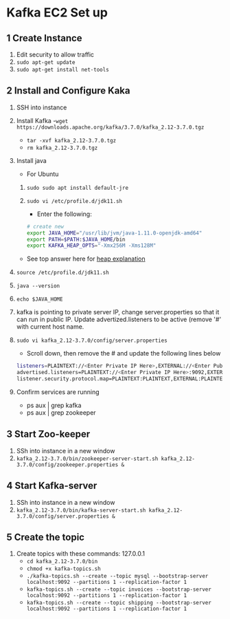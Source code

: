 # Kafka EC2 Set up

## 1 Create Instance

1. Edit security to allow traffic
1. `sudo apt-get update`
1. `sudo apt-get install net-tools`

## 2 Install and Configure Kaka

1. SSH into instance
1. Install Kafka
    -`wget https://downloads.apache.org/kafka/3.7.0/kafka_2.12-3.7.0.tgz`
    - `tar -xvf kafka_2.12-3.7.0.tgz`
    - `rm kafka_2.12-3.7.0.tgz`
1. Install java
    - For Ubuntu
    1. `sudo sudo apt install default-jre`
    1. `sudo vi /etc/profile.d/jdk11.sh`
        - Enter the following:

        ```bash
        # create new
        export JAVA_HOME="/usr/lib/jvm/java-1.11.0-openjdk-amd64"
        export PATH=$PATH:$JAVA_HOME/bin
        export KAFKA_HEAP_OPTS="-Xmx256M -Xms128M"
        ```

    - See top answer here for [heap explanation](https://stackoverflow.com/questions/21448907/kafka-8-and-memory-there-is-insufficient-memory-for-the-java-runtime-environme)
1. `source /etc/profile.d/jdk11.sh`
1. `java --version`
1. `echo $JAVA_HOME`

1. kafka is pointing to private server IP, change server.properties so that it can run in public IP. Update advertized.listeners to be active (remove '#' with current host name.
1. `sudo vi kafka_2.12-3.7.0/config/server.properties`
    - Scroll down, then remove the # and update the following lines below

    ```bash
    listeners=PLAINTEXT://<Enter Private IP Here>,EXTERNAL://<Enter Public IP Here>:19092
    advertised.listeners=PLAINTEXT://<Enter Private IP Here>:9092,EXTERNAL://<Enter Public IP Here>:19092
    listener.security.protocol.map=PLAINTEXT:PLAINTEXT,EXTERNAL:PLAINTEXT
    ```

1. Confirm services are running
    - ps aux | grep kafka
    - ps aux | grep zookeeper

## 3 Start Zoo-keeper

1. SSh into instance in a new window
1. `kafka_2.12-3.7.0/bin/zookeeper-server-start.sh kafka_2.12-3.7.0/config/zookeeper.properties &`

## 4 Start Kafka-server

1. SSh into instance in a new window
1. `kafka_2.12-3.7.0/bin/kafka-server-start.sh kafka_2.12-3.7.0/config/server.properties &`

## 5 Create the topic

1. Create topics with these commands:
127.0.0.1
    - `cd kafka_2.12-3.7.0/bin`
    - `chmod +x kafka-topics.sh`
    - `./kafka-topics.sh --create --topic mysql --bootstrap-server localhost:9092 --partitions 1 --replication-factor 1`
    - `kafka-topics.sh --create --topic invoices --bootstrap-server localhost:9092 --partitions 1 --replication-factor 1`
    - `kafka-topics.sh --create --topic shipping --bootstrap-server localhost:9092 --partitions 1 --replication-factor 1`
